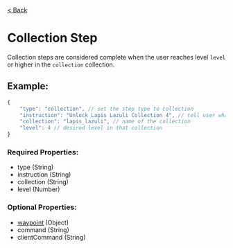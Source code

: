 [< Back](https://github.com/LilFroggy/BingoHelper-Guide-Creation-Process/blob/master/README.md#step-types)
# Collection Step
Collection steps are considered complete when the user reaches level ``level`` or higher in the ``collection`` collection.

## Example:
```js
{
    "type": "collection", // set the step type to collection
    "instruction": "Unlock Lapis Lazuli Collection 4", // tell user what to do
    "collection": "lapis_lazuli", // name of the collection
    "level": 4 // desired level in that collection
}
```
### Required Properties:
- type (String)
- instruction (String)
- collection (String)
- level (Number)

### Optional Properties:
- [waypoint](https://github.com/LilFroggy/BingoHelper-Guide-Creation-Process/blob/master/globalStepProperties/waypoint.md#waypoint-step-property) (Object)
- command (String)
- clientCommand (String)
